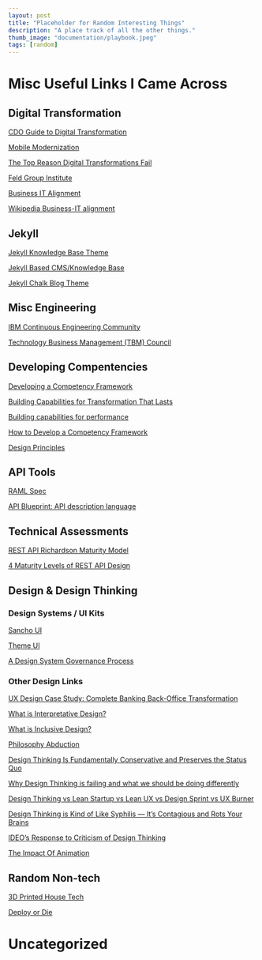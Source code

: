```yaml
---
layout: post
title: "Placeholder for Random Interesting Things"
description: "A place track of all the other things."
thumb_image: "documentation/playbook.jpeg"
tags: [random]
---
```


# Misc Useful Links I Came Across

## Digital Transformation

[CDO Guide to Digital Transformation](https://www.ca.com/content/dam/ca/us/files/ebook/the-chief-digital-officers-guide-to-digital-transformation.pdf)

[Mobile Modernization](https://www.progress.com/solutions/mobile-modernization)

[The Top Reason Digital Transformations Fail](https://www.forbes.com/sites/barrylibert/2016/10/27/the-top-reason-digital-transformations-fail/#2397c4fd4cbc)

[Feld Group Institute](https://feldgroupinstitute.com/services/consulting/)

[Business IT Alignment](https://www.toolshero.com/strategy/business-it-alignment/)

[Wikipedia Business-IT alignment](https://en.m.wikipedia.org/wiki/Business-IT_alignment)

## Jekyll

[Jekyll Knowledge Base Theme](https://learn.cloudcannon.com/templates/base/)

[Jekyll Based CMS/Knowledge Base](https://github.com/Wiredcraft/jekyllplus)

[Jekyll Chalk Blog Theme](https://github.com/nielsenramon/chalk)

## Misc Engineering

[IBM Continuous Engineering Community](https://www.ibm.com/developerworks/community/groups/service/html/communitystart?communityUuid=35dfcb99-111b-423a-aaa4-50f3fddae141)

[Technology Business Management (TBM) Council](https://www.tbmcouncil.org)

## Developing Compentencies

[Developing a Competency Framework](https://www.mindtools.com/pages/article/newISS_91.htm)

[Building Capabilities for Transformation That Lasts](https://www.bcg.com/publications/2016/transformation-people-organization-building-capabilities-transformation-that-lasts.aspx)

[Building capabilities for performance](https://www.mckinsey.com/business-functions/organization/our-insights/building-capabilities-for-performance)

[How to Develop a Competency Framework](https://www.lucidchart.com/blog/how-to-develop-a-competency-framework)

[Design Principles](https://principles.design/)

## API Tools

[RAML Spec](https://raml.org/)

[API Blueprint: API description language](https://apiblueprint.org/)

## Technical Assessments

[REST API Richardson Maturity Model](https://martinfowler.com/articles/richardsonMaturityModel.html)

[4 Maturity Levels of REST API Design](https://blog.restcase.com/4-maturity-levels-of-rest-api-design/)

## Design &amp; Design Thinking

### Design Systems / UI Kits

[Sancho UI](https://sancho-ui.com/)

[Theme UI](https://theme-ui.com/customize)

[A Design System Governance Process](https://bradfrost.com/blog/post/a-design-system-governance-process/)

### Other Design Links

[UX Design Case Study: Complete Banking Back-Office Transformation](https://uxplanet.org/ux-design-case-study-complete-banking-back-office-transformation-b00989c5a7da)

[What is Interpretative Design?](https://www.interpretivebydesign.com.au/museum-guide/)

[What is Inclusive Design?](http://www.inclusivedesigntoolkit.com/whatis/whatis.html)

[Philosophy Abduction](https://plato.stanford.edu/entries/abduction/)

[Design Thinking Is Fundamentally Conservative and Preserves the Status Quo](https://hbr.org/2018/09/design-thinking-is-fundamentally-conservative-and-preserves-the-status-quo)

[Why Design Thinking is failing and what we should be doing differently](https://uxdesign.cc/why-design-thinking-is-failing-and-what-we-should-be-doing-differently-c8842f843b44?gi=1501d2f25b8b)

[Design Thinking vs Lean Startup vs Lean UX vs Design Sprint vs UX Burner](https://medium.com/ux-burner/design-thinking-vs-lean-startup-vs-lean-ux-vs-design-sprint-vs-ux-burner-89da64fb3d31)

[Design Thinking is Kind of Like Syphilis — It’s Contagious and Rots Your Brains](https://medium.com/@sts_news/design-thinking-is-kind-of-like-syphilis-its-contagious-and-rots-your-brains-842ed078af29)

[IDEO’s Response to Criticism of Design Thinking](http://michael-roberto.blogspot.com/2018/10/ideos-response-to-criticism-of-design.html)

[The Impact Of Animation](https://www.designbetter.co/animation-handbook/purpose)

## Random Non-tech

[3D Printed House Tech](https://www.iconbuild.com/)

[Deploy or Die](https://www.deployordie.com/)


# Uncategorized


[](https://dev.to/vintharas/polyglot-programming-in-vim-or-how-to-get-a-great-developer-experience-for-any-language-in-vim-14f0)

[](http://www.scsug.org/wp-content/uploads/2018/10/McCarthy-Mining-TCAD-and-WCAD-Public-Record-Data-–-ETL-Guide-to-TCAD-and-WCAD.pdf)

[](https://www.nist.gov/system/files/documents/2017/05/12/doc2017financialmanagementconference-tbm.pdf)

[](https://hai.stanford.edu/sites/g/files/sbiybj10986/f/ai_index_2019_report.pdf)

[](https://www.tbmcouncil.org/learn-tbm/tbm-book)

[](https://news.ycombinator.com/item?id=21712194)

[](https://tinacms.org)

[](https://go.forrester.com/future-of-cx/?utm_source=twitter&utm_medium=ppc&utm_campaign=futureofcx)

[](https://github.com/wiredjs/wired-elements/blob/master/README.md)

[](https://my-json-server.typicode.com)

[](https://mailchi.mp/financialexecutives/bionic-accountants-and-shady-growth-484683?e=ab36df9ca6&fbclid=IwAR1De8B3WJgc6lb02CNFx7nop758iut65EEDYSm9HwdpaLSwkYFpsQcBXN0)

[](https://serverless.com/blog/serverless-components-beta/)

[](https://aws.amazon.com/cdk/)

[](https://react.christmas/2019/24)

[](https://www.nbcnews.com/better/lifestyle/sunday-suppers-dijon-honey-pork-tenderloin-star-relaxed-dinner-menu-ncna1105046)

[](https://levelup.gitconnected.com/4-custom-hooks-to-boost-your-react-app-d54aefe34061?gi=8a8cbc5aaca0)

[](https://towardsdatascience.com/5-python-features-i-wish-i-had-known-earlier-bc16e4a13bf4?gi=ddd5172fc78c)

[](https://medium.com/stepstone-tech/microfrontends-extending-service-oriented-architecture-to-frontend-development-part-1-120b71c87b68)

[](https://unsplash.com/)

[](https://medium.com/styled-components/build-better-component-libraries-with-styled-system-4951653d54ee)

[](https://medium.com/personal-growth/the-super-simple-strategy-for-greater-focus-6d467b9d66c8)

[](https://uxdesign.cc/dual-track-agile-is-a-game-changer-for-designers-e19705fec3c1?gi=942b81f7287f)

[](http://www.softtek.com/images/public/docs/Playbook_2017.pdf?utm_source=hs_automation&utm_medium=email&utm_content=42266969&_hsenc=p2ANqtz-9StSqwrdhgqPWJnBF0SyZDV3GJnn392Kb8j5XqAP1qVPP6kVVXigQat0mzpAiiFZKir08wQAT9WWy7jFpvX4qLvDJrDQ&_hsmi=42266969)

[](http://home.kelley.iupui.edu/tatikond/webpage/Publications/D_New%20Service%20Development_TATIKONDA_ZEITHAML.pdf)

[](http://cba.uc.edu/faculty/froehlcm/pubs/2007-fr-pom.pdf)

[](https://www.collaborat.com/the-six-paths-framework-in-formulating-blue-ocean-strategy/)

[](http://liu.diva-portal.org/smash/get/diva2:234016/FULLTEXT01.pdf)

[](https://www.researchgate.net/publication/287458852_An_Integrative_Design_Framework_for_New_Service_Development)

[](https://en.m.wikipedia.org/wiki/Service_delivery_framework)

[](https://www.business-to-you.com/frameworks/)

[](https://www.bcg.com/capabilities/transformation/three-part-transformation-framework.aspx)

[](https://www.business-to-you.com/top-5-business-frameworks/)

[](https://jhaj.wordpress.com/portfolio-of-initiatives-approach/)

[](https://www.shmula.com/portfolio-initiatives-template-download/)

[](http://www.streetofwalls.com/finance-training-courses/#consulting-case-study-training)

[](http://www.streetofwalls.com/finance-training-courses/consulting-case-study-training/consulting-case-study-101-frameworks/)

[](https://www.capgemini.com/consulting/wp-content/uploads/sites/30/2017/07/capgemini-consulting-industrie-4.0_0_0.pdf)

[](https://www.mckinsey.com/business-functions/strategy-and-corporate-finance/our-insights/enduring-ideas-portfolio-of-initiatives)

[](https://www.mckinsey.com/business-functions/strategy-and-corporate-finance/our-insights/enduring-ideas-the-7-s-framework)

[](https://www.mckinsey.com/business-functions/strategy-and-corporate-finance/our-insights/enduring-ideas-classic-mckinsey-frameworks-that-continue-to-inform-management-thinking)

[](https://www.iaea.org/sites/default/files/18/03/competency-framework.pdf)

[](http://www.oecd.org/careers/competency_framework_en.pdf)

[](https://www.extension.harvard.edu/professional-development/blog/6-tools-every-business-consultant-should-know)

[](https://www.sciencedirect.com/science/article/pii/S0007681314001256)

[](https://blog.hypeinnovation.com/using-the-ten-types-of-innovation-framework)

[](https://www.griffith.edu.au/staff/learning-development/capability-framework)

[](https://www.savv-e.com.au/blog/building-capability-development-strategy)

[](http://blog.prochoice.com.au/workplace-health-and-safety/sia-announces-new-capability-framework/)

[](https://cmmidevwebstorage.blob.core.windows.net/cmmi2landingpage/index.html)

[](https://www.cio.com/article/2437864/process-improvement-capability-maturity-model-integration-cmmi-definition-and-solutions.html)

[](https://www.computerweekly.com/feature/CIOs-help-build-new-IT-capability-maturity-model)

[](https://hbr.org/2017/11/your-strategy-wont-work-if-you-dont-identify-the-new-capabilities-you-need)

[](https://www.researchgate.net/publication/333566100_Data_lifecycle_and_technology-based_opportunities_in_new_Product_Service_System_offering_towards_a_multidimensional_framework)

[](https://its.ucsc.edu/itsm/servicedef.html)

[](https://en.m.wikipedia.org/wiki/3C%27s_model)

[](https://www.highperformingculture.com/8-step-framework-2/)

[](https://opensource.com/article/19/12/security-resources)

[](https://cup.columbia.edu/book/the-digital-transformation-playbook/9780231175449)

[](https://www.accenture.com/us-en/blogs/blogs-how-to-survive-and-thrive-in-digital-transformation)

[](https://blog.walkme.com/managers-digital-transformation-playbook/)

[](https://www.matrixx.com/digital-transformation-playbook/)

[](https://www.pluralsight.com/courses/microservices-architectural-design-patterns-playbook)

[](https://basecamp.com/books)

[](https://pubs.opengroup.org/architecture/togaf9-doc/arch/index.html)

[](http://www.cloudcomputingpatterns.org/)

[](https://dodcio.defense.gov/Library/DoD-Architecture-Framework/dodaf20_logical/)

[](https://www.architectureandgovernance.com/)

[](https://architectureplaybook.readthedocs.io/en/latest/application-architecture.html)

[](https://www.thekitchn.com/our-top-10-new-keto-recipes-of-2019-22980810?amp=1)

[](https://thenewstack.io/argo-rollouts-how-intuit-does-blue-green-and-canary-deployments-on-kubernetes/)

[](https://www.analyticsvidhya.com/blog/2019/12/2020-trends-machine-learning-deep-learning/)

[](https://garris.github.io/BackstopJS/)

[](https://gearpatrol.com/2019/12/24/best-recipes-cast-iron-skillet/)

[](https://www.dedoimedo.com/computers/best-xfce-2019.html)

[](https://enterprisersproject.com/article/2019/12/digital-transformation-personal-brand)

[](https://gearpatrol.com/2019/12/21/cacio-e-pepe-recipe/)

[](https://www.thekitchn.com/10-one-bowl-meals-to-make-right-now-22972799?amp=1)

[](https://www.thekitchn.com/a-week-of-easy-plant-based-dinners-packed-with-protein-22971164?amp=1)

[](https://thenewstack.io/qa-epsagon-brings-automated-distributed-tracing-to-microservices-serverless/)

[](https://www.bonappetit.com/gallery/most-popular-recipes-2019/amp)

[](https://sci-hub.tw/)

[](https://www2.deloitte.com/content/dam/insights/us/articles/2019_CPO-Survey/6267_CPO-Survey-Collection-Page/DI_CPO-Survey.pdf)

[](https://www.aha.io/roadmapping/guide/enterprise-transformation/what-are-the-types-of-business-transformation)

[](https://ocw.mit.edu/courses/sloan-school-of-management/15-598-it-and-business-transformation-spring-2003/)

[](https://www.apqc.org/blog/who-should-lead-business-transformation)

[](https://www.forbes.com/sites/publicissapient/2019/06/17/how-to-lead-a-digital-business-transformation/#5c0ce188bbed)

[](https://www.sap.com/cxworks/article/437068312/Leading_a_Business_Transformation)

[](https://www.Accenture.com/_acnmedia/Accenture/Conversion-Assets/DotCom/Documents/Global/PDF/Strategy_6/Accenture-IT-Strategy.pdfla=en#zoom=50)

[](https://www.pwc.com/us/en/services/consulting/technology/it-strategy.html)

[](https://www.procurious.com/procurement-news/5-common-failures-technology-implementation)

[](https://www.gartner.com/en/information-technology/glossary)

[](https://www.gartner.com/en/information-technology/glossary/it-strategy)

[](http://leanproductplaybook.com/)

[](https://www.tablegroup.com/imo/media/doc/AdvantageDevelop_a_Playbook(6).pdf)

[](https://www.slideshare.net/mobile/snehag227/client-consultant-relationship)

[](https://www.inc.com/adam-fridman/hybrid-consulting-harmonizing-technology-for-the-future.html)

[](https://d6hi0znd7umn4.cloudfront.net/content/uploads/2019/09/LandingAI_Transformation_Playbook_8-19.pdf)

[](https://www.alexandercowan.com/enterprise-software-playbook/)

[](https://www.accenture.com/us-en/insight-beyond-product-rewriting-innovation-playbook)

[](https://www.forbes.com/sites/tomtaulli/2019/11/22/could-process-mining-be-bigger-than-rpa-robotic-process-automation/#388e8fc810f9)

[](https://bradfrost.com/blog/post/a-design-system-governance-process/)

[](https://www.uipath.com/blog/are-you-ready-for-hyperautomation?hs_amp=true)

[](https://www.jeffgeerling.com/blog/2019/everything-i-know-about-kubernetes-i-learned-cluster-raspberry-pis)

[](https://thenewstack.io/sysdig-launches-a-hub-for-sharing-best-practices-in-kubernetes-security/)

[](https://uxdesign.cc/design-system-governance-better-buttons-figma-ninja-and-more-ux-this-week-1cecdd978e0f)

[](https://uxdesign.cc/why-the-double-diamond-isnt-enough-adaa48a8aec1)

[](https://medium.com/eightshapes-llc/principles-of-designing-systems-294ee45dcf81)

[](https://designsystem.digital.gov/)

[](https://www2.deloitte.com/content/dam/Deloitte/global/Documents/Financial-Services/dttl-fsi-US-FSI-Developinganeffectivegovernance-031913.pdf)

[](http://www.togaf.info/togaf9/togafSlides9/TOGAF-V9-Sample-Catalogs-Matrics-Diagrams-v2.pdf)

[](https://www.apqc.org/process-performance-management/process-frameworks)

[](https://www.omg.org/spec/BMM/1.3/PDF)

[](https://www.reddit.com/r/TechInsightreports/comments/e1t2dr/global_businessoutcomedriven_enterprise/)

[](http://www.uxdmedia.com/blog-detail/enterprise-architecture-and-application-development-process)

[](https://www.anychart.com/products/anymap/gallery/Seat_Maps/?theme=darkEarth)

[](https://foodess.com/article/absolute-best-way-organize-recipes-sources-one-place/)

[](https://www.forbes.com/sites/jasonevangelho/2019/12/03/meet-elementary-os-the-linux-desktop-thats-more-elegant-than-mac-and-windows-10/amp/)

[](https://www.forbes.com/sites/forbestechcouncil/2019/12/02/how-to-use-rpa-and-ai-for-project-management/amp/)

[](https://metaflow.org/)

[](https://www.thekitchn.com/puff-pastry-appetizers-22971185?amp=1)

[](https://getcockpit.com/documentation/reference/docker)

[](https://www.scrum.org/resources/blog/agile-museum)

[](https://www.infoq.com/articles/zombie-scrum-liberating-structures/)

[](https://www.scrum.org/resources/blog/liberating-structures-antidote-zombie-scrum)

[](http://www.liberatingstructures.com/)

[](https://www.infoq.com/news/2019/12/gremlin-kubernetes-chaos-test/)

[](https://www.forbes.com/sites/jasonevangelho/2019/12/13/this-new-linux-os-already-has-550k-downloads---mostly-from-an-unexpected-source/amp/)

[](https://www.scrum.org/resources/blog/quick-view-scrum-guide)

[](https://www.scrum.org/resources/blog/scrum-poster-walkthrough)

[](https://www.scrum.org/resources/blog/done-understanding-definition-done)

[](https://dev.to/mohanarpit/microservices-an-anti-pattern-some-security-threats-56ef)

[](https://www.forbes.com/sites/barrylibert/2016/10/27/the-top-reason-digital-transformations-fail/#2397c4fd4cbc)

[](https://feldgroupinstitute.com/services/consulting/)

[](https://www.bmc.com/blogs/enterprise-architecture-frameworks/)

[](https://www.genpact.com/insight/blog/enterprise-architecture-frameworks)

[](https://eapad.dk/ea3-cube/overview/)

[](https://internationaleainstitute.org/)

[](http://spots.augusta.edu/tschultz/resources/ebooks/IntroEntArch/FullText.pdf)

[](http://eabok.org/organizational_scope/)

[](https://www.toolshero.com/strategy/business-it-alignment/)

[](https://www.tbmcouncil.org/learn-tbm/tbm-book)

[](https://en.m.wikipedia.org/wiki/Business-IT_alignment)

[](https://www.innovify.com/blogs/7-enterprise-architecture-principles-to-keep-in-mind-while-building-your-next-product)

[](https://www.cutter.com/practice-areas/business-enterprise-architecture)

[](https://www.ibm.com/developerworks/rational/library/enterprise-architecture-maximum-value/index.html)

[](https://publications.opengroup.org/c182?_ga=2.172558819.1703296779.1577026962-906871476.1577026962)

[](https://www.supplychain247.com/article/ascm_deloitte_roll_out_digital_capabilities_model_for_supply_networks)

[](https://www2.deloitte.com/us/en/pages/human-capital/articles/developing-leadership-competency-model.html)

[](https://electric-cloud.com/blog/blueprint-rollout-new-technology-in-the-organization/)

[](https://www.logisticsmgmt.com/article/ascm_and_deloitte_roll_out_digital_capabilities_model_for_supply_networks)

[](https://www.mindtools.com/pages/article/newISS_91.htm)

[](https://www.bcg.com/publications/2016/transformation-people-organization-building-capabilities-transformation-that-lasts.aspx)

[](https://www.mckinsey.com/business-functions/organization/our-insights/building-capabilities-for-performance)

[](https://www.lucidchart.com/blog/how-to-develop-a-competency-framework)

[](https://dzone.com/articles/what-is-a-service-mesh-and-why-do-you-need-one)




